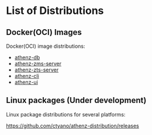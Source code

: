 # List of Distributions

## Docker(OCI) Images

Docker(OCI) image distributions:

  - [athenz-db](https://github.com/users/ctyano/packages/container/package/athenz-db)
  - [athenz-zms-server](https://github.com/users/ctyano/packages/container/package/athenz-zms-server)
  - [athenz-zts-server](https://github.com/users/ctyano/packages/container/package/athenz-zts-server)
  - [athenz-cli](https://github.com/users/ctyano/packages/container/package/athenz-cli)
  - [athenz-ui](https://github.com/users/ctyano/packages/container/package/athenz-ui)

## Linux packages (Under development)

Linux package distributions for several platforms:

https://github.com/ctyano/athenz-distribution/releases

